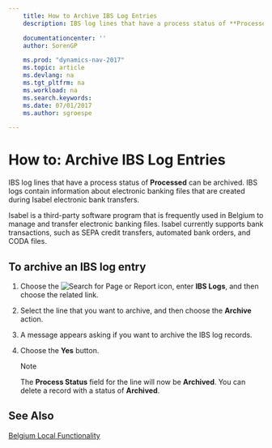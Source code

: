 ```yaml
---
    title: How to Archive IBS Log Entries
    description: IBS log lines that have a process status of **Processed** can be archived. IBS logs contain information about electronic banking files that are created during Isabel electronic bank transfers.

    documentationcenter: ''
    author: SorenGP

    ms.prod: "dynamics-nav-2017"
    ms.topic: article
    ms.devlang: na
    ms.tgt_pltfrm: na
    ms.workload: na
    ms.search.keywords:
    ms.date: 07/01/2017
    ms.author: sgroespe

---
```

# How to: Archive IBS Log Entries
IBS log lines that have a process status of **Processed** can be archived. IBS logs contain information about electronic banking files that are created during Isabel electronic bank transfers.  

Isabel is a third-party software program that is frequently used in Belgium to manage and transfer electronic banking files. Isabel currently supports bank transactions, such as SEPA credit transfers, automated bank orders, and CODA files.  

## To archive an IBS log entry  

1.  Choose the ![Search for Page or Report](../../media/ui-search/search_small.png "Search for Page or Report icon") icon, enter **IBS Logs**, and then choose the related link.  
2.  Select the line that you want to archive, and then choose the **Archive** action.  
3.  A message appears asking if you want to archive the IBS log records.  
4.  Choose the **Yes** button.  

    > [!NOTE]  
    >  The **Process Status** field for the line will now be **Archived**. You can delete a record with a status of **Archived**.  

## See Also  
[Belgium Local Functionality](belgium-local-functionality.md)
